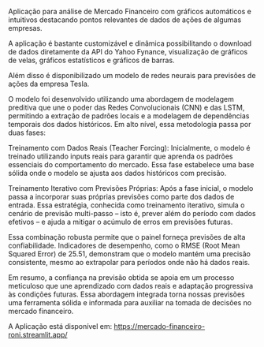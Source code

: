 Aplicação para análise de Mercado Financeiro com gráficos automáticos e intuitivos destacando pontos relevantes de dados de ações de algumas empresas.

A aplicação é bastante customizável e dinâmica possibilitando o download de dados diretamente da API do Yahoo Fynance, visualização de gráficos de velas, gráficos estatísticos e gráficos de barras.

Além disso é disponibilizado um modelo de redes neurais para previsões de ações da empresa Tesla. 

O modelo foi desenvolvido utilizando uma abordagem de modelagem preditiva que une o poder das Redes Convolucionais (CNN) e das LSTM, 
permitindo a extração de padrões locais e a modelagem de dependências temporais dos dados históricos. Em alto nível, essa metodologia passa por duas fases:

Treinamento com Dados Reais (Teacher Forcing): Inicialmente, o modelo é treinado utilizando inputs reais para garantir que aprenda os padrões essenciais do comportamento do mercado. 
Essa fase estabelece uma base sólida onde o modelo se ajusta aos dados históricos com precisão.

Treinamento Iterativo com Previsões Próprias: Após a fase inicial, o modelo passa a incorporar suas próprias previsões como parte dos dados de entrada.
Essa estratégia, conhecida como treinamento iterativo, simula o cenário de previsão multi-passo – isto é, prever além do período com dados efetivos – e ajuda a mitigar o acúmulo de erros em previsões futuras.

Essa combinação robusta permite que o painel forneça previsões de alta confiabilidade. Indicadores de desempenho, como o RMSE (Root Mean Squared Error) de 25.51,
demonstram que o modelo mantém uma precisão consistente, mesmo ao extrapolar para períodos onde não há dados reais.

Em resumo, a confiança na previsão obtida se apoia em um processo meticuloso que une aprendizado com dados reais e adaptação progressiva às condições futuras. 
Essa abordagem integrada torna nossas previsões uma ferramenta sólida e informada para auxiliar na tomada de decisões no mercado financeiro.

A Aplicação está disponível em:  https://mercado-financeiro-roni.streamlit.app/